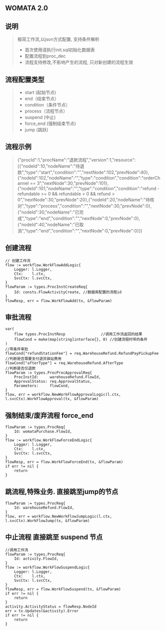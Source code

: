 ## WOMATA 2.0

## 说明
> 极简工作流,以json方式配置, 支持条件解析
> * 首次使用请执行init.sql初始化数据表
> * 配置流程到proc_dec
> * 流程支持修改,不影响产生的流程, 只对新创建的流程生效

## 流程配置类型
> * start (起始节点)
> * end（结束节点）
> * condition（条件节点）
> * process（流程节点）
> * suspend (中止)
> * force_end (强制结束节点)
> * jump (跳跃)

## 流程示例
> {"procId":1,"procName":"退款流程","version":1,"resource":[{"nodeId":10,"nodeName":"待退款","type":"start","condition":"","nextNode":102,"prevNode":40},{"nodeId":102,"nodeName":"","type":"condition","condition":"orderChannel == 3","nextNode":30,"prevNode":101},{"nodeId":101,"nodeName":"","type":"condition","condition":"refund - refundable >= 0 && refundable > 0 && refund > 0","nextNode":30,"prevNode":20},{"nodeId":20,"nodeName":"待核对","type":"process","condition":"","nextNode":30,"prevNode":0},{"nodeId":30,"nodeName":"已完成","type":"end","condition":"","nextNode":0,"prevNode":0},{"nodeId":40,"nodeName":"已取消","type":"end","condition":"","nextNode":0,"prevNode":0}]}

## 创建流程
```
// 创建工作流
flow := workflow.WorkFlowAddLogic{
	Logger: l.Logger,
	Ctx:    l.ctx,
	SvcCtx: l.svcCtx,
}
flowParam := types.ProcInstCreateReq{
	Id: consts.FlowActivityCreate, //数据库配置的流程id
}
flowResp, err = flow.WorkFlowAdd(tx, &flowParam)
```

## 审批流程
```
var(
    flow types.ProcInstResp                //调用工作流返回的结果
	flowCond = make(map[string]interface{}, 0) //创建流程时带的条件
)
//带条件审批
flowCond["refundStationFee"] = req.WarehouseRefund.RefundPayPickupFee //判断是否需要支付退货驿站费用
flowCond["afterType"] = req.WarehouseRefund.AfterType                 //判断是否仅退款
flowParam := types.ProcProcApprovalReq{
	ProcInstId:     warehouseRefund.FlowId,
	ApprovalStatus: req.ApprovalStatus,
	Parameters:     flowCond,
}
flow, err = workflow.NewWorkFlowApprovalLogic(l.ctx, l.svcCtx).WorkFlowApproval(tx, &flowParam)
```


## 强制结束/废弃流程 force_end
```
flowParam := types.ProcReq{
	Id: womataPurchase.FlowId,
}
flow := workflow.WorkFlowForceEndLogic{
	Logger: l.Logger,
	Ctx:    l.ctx,
	SvcCtx: l.svcCtx,
}
flowResp, err = flow.WorkFlowForceEnd(tx, &flowParam)
if err != nil {
	return
}
```

## 跳流程,特殊业务. 直接跳至jump的节点
```
flowParam := types.ProcReq{
	Id: warehouseRefund.FlowId,
}
flow, err = workflow.NewWorkFlowJumpLogic(l.ctx, l.svcCtx).WorkFlowJump(tx, &flowParam)
```


## 中止流程 直接跳至 suspend 节点
```
//调用工作流
flowParam := types.ProcReq{
	Id: activity.FlowId,
}
flow := workflow.WorkFlowSuspendLogic{
	Logger: l.Logger,
	Ctx:    l.ctx,
	SvcCtx: l.svcCtx,
}
flowResp, err = flow.WorkFlowSuspend(tx, &flowParam)
if err != nil {
	return
}
activity.ActivityStatus = flowResp.NodeId
err = tx.Updates(&activity).Error
if err != nil {
	return
}
```